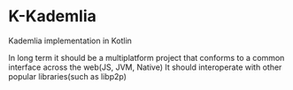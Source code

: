 # K-Kademlia
Kademlia implementation in Kotlin

In long term it should be a multiplatform project that conforms to a common interface across the web(JS, JVM, Native)
It should interoperate with other popular libraries(such as libp2p)
